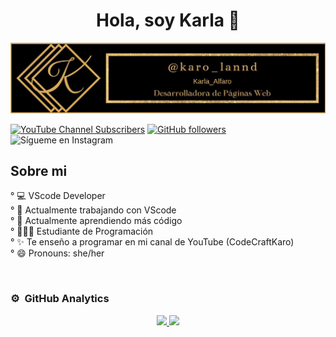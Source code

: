 <div align="center">
<h1 align="center">Hola, soy Karla 👋</h1>
</div>
<img src="banner.jpg">

[![YouTube Channel Subscribers](https://img.shields.io/youtube/channel/subscribers/UCo9n_NydNECCrr1ckDh6QhQ?color=e377c2&style=social)](https://youtube.com/CodeCraftKaro?sub_confirmation=1)
[![GitHub followers](https://img.shields.io/github/followers/KarlaAlfaro-0831?color=ad8b73&style=social)](https://github.com/KarlaAlfaro-0831)
![Sígueme en Instagram](https://img.shields.io/static/v1?label=Instagram&message=Sigueme&color=ffa07a&style=social&logo=instagram)

## Sobre mi

° 💻 VScode Developer<br>
° 🔭 Actualmente trabajando con VScode<br>
° 🌱 Actualmente aprendiendo más código<br>
° 👩🏽‍💻 Estudiante de Programación<br>
° ✨ Te enseño a programar en mi canal de YouTube (CodeCraftKaro)<br>
° 😄 Pronouns: she/her

<br>






### ⚙️ &nbsp;GitHub Analytics

<p align="center">
<a href="https://github.com/KarlaAlfaro-0831">
  <img height="180em" src="https://github-readme-stats-eight-theta.vercel.app/api?username=KarlaAlfaro-0831&show_icons=true&theme=algolia&include_all_commits=true&count_private=true"/>
  <img height="180em" src="https://github-readme-stats-eight-theta.vercel.app/api/top-langs/?username=KarlaAlfaro-0831&layout=compact&langs_count=8&theme=algolia"/>
</a>
</p>